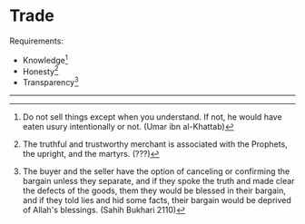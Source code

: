 # Trade

Requirements:
* Knowledge[^knowledge]
* Honesty[^honesty]
* Transparency[^transparency]

---

[^knowledge]: Do not sell things except when you understand. If not, he would have eaten usury intentionally or not. (Umar ibn al-Khattab)

[^honesty]: The truthful and trustworthy merchant is associated with the Prophets, the upright, and the martyrs. (???)

[^transparency]: The buyer and the seller have the option of canceling or confirming the bargain unless they separate, and if they spoke the truth and made clear the defects of the goods, them they would be blessed in their bargain, and if they told lies and hid some facts, their bargain would be deprived of Allah's blessings. (Sahih Bukhari 2110)
